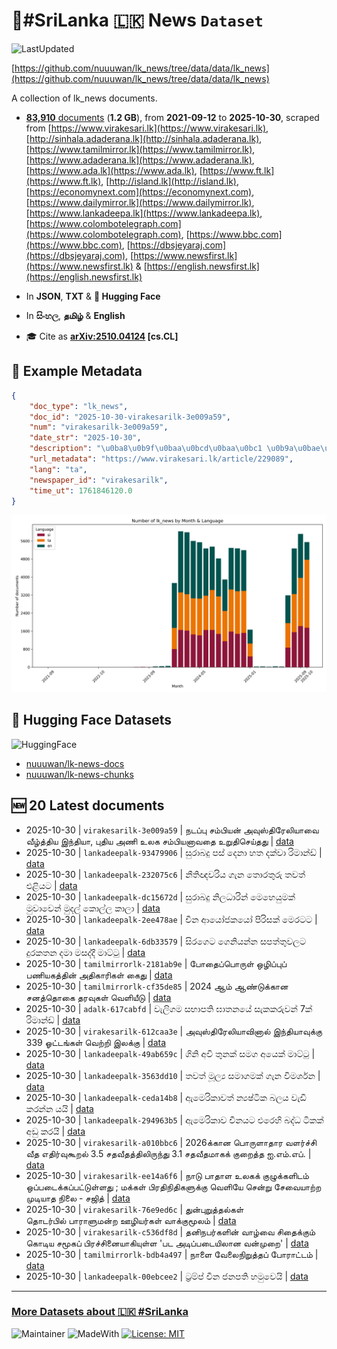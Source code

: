 # 📄#SriLanka 🇱🇰 News `Dataset`

![LastUpdated](https://img.shields.io/badge/last_updated-2025--10--30_23:49:26-green)

[https://github.com/nuuuwan/lk_news/tree/data/data/lk_news](https://github.com/nuuuwan/lk_news/tree/data/data/lk_news)

A collection of lk_news documents.

- [**83,910** documents](https://github.com/nuuuwan/lk_news/tree/data/data/lk_news) (**1.2 GB**), from **2021-09-12** to **2025-10-30**, scraped from [https://www.virakesari.lk](https://www.virakesari.lk), [http://sinhala.adaderana.lk](http://sinhala.adaderana.lk), [https://www.tamilmirror.lk](https://www.tamilmirror.lk), [https://www.adaderana.lk](https://www.adaderana.lk), [https://www.ada.lk](https://www.ada.lk), [https://www.ft.lk](https://www.ft.lk), [http://island.lk](http://island.lk), [https://economynext.com](https://economynext.com), [https://www.dailymirror.lk](https://www.dailymirror.lk), [https://www.lankadeepa.lk](https://www.lankadeepa.lk), [https://www.colombotelegraph.com](https://www.colombotelegraph.com), [https://www.bbc.com](https://www.bbc.com), [https://dbsjeyaraj.com](https://dbsjeyaraj.com), [https://www.newsfirst.lk](https://www.newsfirst.lk) & [https://english.newsfirst.lk](https://english.newsfirst.lk)

- In **JSON**, **TXT** & **🤗 Hugging Face**

- In **සිංහල**, **தமிழ்** & **English**

- 🎓 Cite as **[arXiv:2510.04124](https://arxiv.org/abs/2510.04124) [cs.CL]**

## 📝 Example Metadata

```json
{
    "doc_type": "lk_news",
    "doc_id": "2025-10-30-virakesarilk-3e009a59",
    "num": "virakesarilk-3e009a59",
    "date_str": "2025-10-30",
    "description": "\u0ba8\u0b9f\u0baa\u0bcd\u0baa\u0bc1 \u0b9a\u0bae\u0bcd\u0baa\u0bbf\u0baf\u0ba9\u0bcd \u0b85\u0bb5\u0bc1\u0bb8\u0bcd\u0ba4\u0bbf\u0bb0\u0bc7\u0bb2\u0bbf\u0baf\u0bbe\u0bb5\u0bc8 \u0bb5\u0bc0\u0bb4\u0bcd\u0ba4\u0bcd\u0ba4\u0bbf\u0baf \u0b87\u0ba8\u0bcd\u0ba4\u0bbf\u0baf\u0bbe, \u0baa\u0bc1\u0ba4\u0bbf\u0baf \u0b85\u0ba3\u0bbf \u0b89\u0bb2\u0b95 \u0b9a\u0bae\u0bcd\u0baa\u0bbf\u0baf\u0ba9\u0bbe\u0bb5\u0ba4\u0bc8 \u0b89\u0bb1\u0bc1\u0ba4\u0bbf\u0b9a\u0bc6\u0baf\u0bcd\u0ba4\u0ba4\u0bc1",
    "url_metadata": "https://www.virakesari.lk/article/229089",
    "lang": "ta",
    "newspaper_id": "virakesarilk",
    "time_ut": 1761846120.0
}
```

![Chart](https://raw.githubusercontent.com/nuuuwan/lk_news/refs/heads/data/data/lk_news/docs_by_month_and_lang.png)

## 🤗 Hugging Face Datasets

![HuggingFace](https://img.shields.io/badge/-HuggingFace-FDEE21?style=for-the-badge&logo=HuggingFace)

- [nuuuwan/lk-news-docs](https://huggingface.co/datasets/nuuuwan/lk-news-docs)
- [nuuuwan/lk-news-chunks](https://huggingface.co/datasets/nuuuwan/lk-news-chunks)

## 🆕 20 Latest documents

- 2025-10-30 | `virakesarilk-3e009a59` | நடப்பு சம்பியன் அவுஸ்திரேலியாவை வீழ்த்திய இந்தியா, புதிய அணி உலக சம்பியனாவதை உறுதிசெய்தது | [data](https://github.com/nuuuwan/lk_news/tree/data/data/lk_news/2020s/2025/2025-10-30-virakesarilk-3e009a59)
- 2025-10-30 | `lankadeepalk-93479906` | සුරාබදු පස් දෙනා හත දක්වා රිමාන්ඩ් | [data](https://github.com/nuuuwan/lk_news/tree/data/data/lk_news/2020s/2025/2025-10-30-lankadeepalk-93479906)
- 2025-10-30 | `lankadeepalk-232075c6` | නීතිඥවරිය ගැන තොරතුරු තවත් එළියට | [data](https://github.com/nuuuwan/lk_news/tree/data/data/lk_news/2020s/2025/2025-10-30-lankadeepalk-232075c6)
- 2025-10-30 | `lankadeepalk-dc15672d` | සුරාබදු නිලධාරින් මෙහෙයුමක් මුවාවෙන් මුදල් කොල්ල කාලා | [data](https://github.com/nuuuwan/lk_news/tree/data/data/lk_news/2020s/2025/2025-10-30-lankadeepalk-dc15672d)
- 2025-10-30 | `lankadeepalk-2ee478ae` | චීන ආයෝජකයෝ පිරිසක් මෙරටට | [data](https://github.com/nuuuwan/lk_news/tree/data/data/lk_news/2020s/2025/2025-10-30-lankadeepalk-2ee478ae)
- 2025-10-30 | `lankadeepalk-6db33579` | සිරගෙට ගෙනියන්න සපත්තුවලට දුරකතන දමා මසද්දී මාට්ටු | [data](https://github.com/nuuuwan/lk_news/tree/data/data/lk_news/2020s/2025/2025-10-30-lankadeepalk-6db33579)
- 2025-10-30 | `tamilmirrorlk-2181ab9e` | போதைப்பொருள் ஒழிப்புப் பணியகத்தின் அதிகாரிகள் கைது | [data](https://github.com/nuuuwan/lk_news/tree/data/data/lk_news/2020s/2025/2025-10-30-tamilmirrorlk-2181ab9e)
- 2025-10-30 | `tamilmirrorlk-cf35de85` | 2024 ஆம் ஆண்டுக்கான சனத்தொகை தரவுகள் வெளியீடு | [data](https://github.com/nuuuwan/lk_news/tree/data/data/lk_news/2020s/2025/2025-10-30-tamilmirrorlk-cf35de85)
- 2025-10-30 | `adalk-617cabfd` | වැලිගම සභාපති ඝාතනයේ සැකකරුවන් 7ක් රිමාන්ඩ් | [data](https://github.com/nuuuwan/lk_news/tree/data/data/lk_news/2020s/2025/2025-10-30-adalk-617cabfd)
- 2025-10-30 | `virakesarilk-612caa3e` | அவுஸ்திரேலியாவினால் இந்தியாவுக்கு 339 ஓட்டங்கள் வெற்றி இலக்கு | [data](https://github.com/nuuuwan/lk_news/tree/data/data/lk_news/2020s/2025/2025-10-30-virakesarilk-612caa3e)
- 2025-10-30 | `lankadeepalk-49ab659c` | ගිනි අවි තුනක් සමග අයෙක් මාට්ටු | [data](https://github.com/nuuuwan/lk_news/tree/data/data/lk_news/2020s/2025/2025-10-30-lankadeepalk-49ab659c)
- 2025-10-30 | `lankadeepalk-3563dd10` | තවත් මූල්‍ය සමාගමක් ගැන විමර්ශන | [data](https://github.com/nuuuwan/lk_news/tree/data/data/lk_news/2020s/2025/2025-10-30-lankadeepalk-3563dd10)
- 2025-10-30 | `lankadeepalk-ceda14b8` | ඇමෙරිකාවත් න්‍යෂ්ටික බලය වැඩි කරන්න යයි | [data](https://github.com/nuuuwan/lk_news/tree/data/data/lk_news/2020s/2025/2025-10-30-lankadeepalk-ceda14b8)
- 2025-10-30 | `lankadeepalk-294963b5` | ඇමෙරිකාව චීනයට එරෙහි බද්ධ ටිකක් අඩු කරයි | [data](https://github.com/nuuuwan/lk_news/tree/data/data/lk_news/2020s/2025/2025-10-30-lankadeepalk-294963b5)
- 2025-10-30 | `virakesarilk-a010bbc6` | 2026க்கான பொருளாதார வளர்ச்சி வீத எதிர்வுகூறல் 3.5 சதவீதத்திலிருந்து 3.1 சதவீதமாகக் குறைத்த ஐ.எம்.எப். | [data](https://github.com/nuuuwan/lk_news/tree/data/data/lk_news/2020s/2025/2025-10-30-virakesarilk-a010bbc6)
- 2025-10-30 | `virakesarilk-ee14a6f6` | நாடு பாதாள உலகக் குழுக்களிடம் ஒப்படைக்கப்பட்டுள்ளது ; மக்கள் பிரதிநிதிகளுக்கு வெளியே சென்று சேவையாற்ற முடியாத நிலை - சஜித் | [data](https://github.com/nuuuwan/lk_news/tree/data/data/lk_news/2020s/2025/2025-10-30-virakesarilk-ee14a6f6)
- 2025-10-30 | `virakesarilk-76e9ed6c` | துன்புறுத்தல்கள் தொடர்பில் பாராளுமன்ற ஊழியர்கள் வாக்குமூலம் | [data](https://github.com/nuuuwan/lk_news/tree/data/data/lk_news/2020s/2025/2025-10-30-virakesarilk-76e9ed6c)
- 2025-10-30 | `virakesarilk-c536df8d` | தனிநபர்களின் வாழ்வை சிதைக்கும் கொடிய சமூகப் பிரச்சினையாகியுள்ள 'பட அடிப்படையிலான வன்முறை' | [data](https://github.com/nuuuwan/lk_news/tree/data/data/lk_news/2020s/2025/2025-10-30-virakesarilk-c536df8d)
- 2025-10-30 | `tamilmirrorlk-bdb4a497` | நாளை வேலைநிறுத்தப் போராட்டம் | [data](https://github.com/nuuuwan/lk_news/tree/data/data/lk_news/2020s/2025/2025-10-30-tamilmirrorlk-bdb4a497)
- 2025-10-30 | `lankadeepalk-00ebcee2` | ට්‍රම්ප් චීන ජනපති හමුවෙයි | [data](https://github.com/nuuuwan/lk_news/tree/data/data/lk_news/2020s/2025/2025-10-30-lankadeepalk-00ebcee2)

---

### [More Datasets about 🇱🇰 #SriLanka](https://github.com/nuuuwan/lk_datasets)

![Maintainer](https://img.shields.io/badge/maintainer-nuuuwan-red)
![MadeWith](https://img.shields.io/badge/made_with-python-blue)
[![License: MIT](https://img.shields.io/badge/License-MIT-yellow.svg)](https://opensource.org/licenses/MIT)
